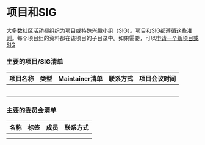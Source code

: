 # 项目和SIG

大多数社区活动都组织为项目或特殊兴趣小组（SIG）。项目和SIG都遵循这些[准则](../Govern.md)。每个项目组的资料都在该项目的子目录中。如果需要，可以[申请一个新项目或SIG]()

### 主要的项目/SIG清单

| 项目名称 | 类型 | Maintainer清单 | 联系方式 | 项目会议时间 |
| -------- | ---- | -------------- | -------- | ------------ |
|          |      |                |          |              |
|          |      |                |          |              |
|          |      |                |          |              |
|          |      |                |          |              |
|          |      |                |          |              |

### 主要的委员会清单

| 名称 | 标签 | 成员 | 联系方式 |
| ---- | ---- | ---- | -------- |
|      |      |      |          |
|      |      |      |          |

